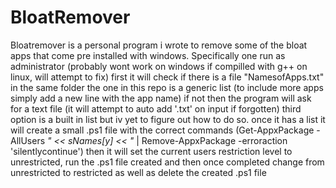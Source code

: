 # BloatRemover
Bloatremover is a personal program i wrote to remove some of the bloat apps that come pre installed with windows.
  Specifically one run as administrator (probably wont work on windows if compilled with g++ on linux, will attempt to fix)
  first it will check if there is a file "NamesofApps.txt" in the same folder the one in this repo is a generic list (to include more apps simply add a new line with the app name)
  if not then the program will ask for a text file (it will attempt to auto add '.txt' on input if forgotten) third option is a built in list but iv yet to figure out how to do so.
  once it has a list it will create a small .ps1 file with the correct commands (Get-AppxPackage -AllUsers *" << sNames[y] << "* | Remove-AppxPackage -erroraction 'silentlycontinue')
  then it will set the current users restriction level to unrestricted, run the .ps1 file created and then once completed change from unrestricted to restricted as well as delete the created .ps1 file
